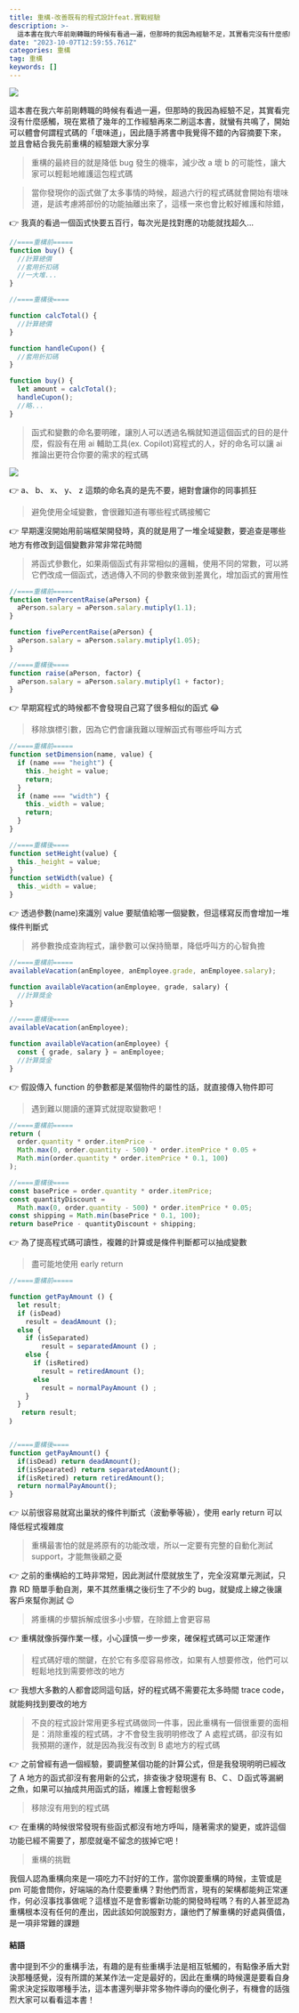 ```yaml
---
title: 重構-改善既有的程式設計feat.實戰經驗
description: >-
  這本書在我六年前剛轉職的時候有看過一遍，但那時的我因為經驗不足，其實看完沒有什麼感觸，現在累積了幾年的工作經驗再來二刷這本書，就蠻有共鳴了，開始可以體會何謂程式碼的「壞味道」，因此隨手將書中我覺得不錯的內容摘要下來，並且會結合我先前重構的經驗跟大家分享
date: "2023-10-07T12:59:55.761Z"
categories: 重構
tag: 重構
keywords: []
---
```


![](/img/1____PwqCRD98ObHT7UIRCyWEA.jpeg)

這本書在我六年前剛轉職的時候有看過一遍，但那時的我因為經驗不足，其實看完沒有什麼感觸，現在累積了幾年的工作經驗再來二刷這本書，就蠻有共鳴了，開始可以體會何謂程式碼的「壞味道」，因此隨手將書中我覺得不錯的內容摘要下來，並且會結合我先前重構的經驗跟大家分享

> 重構的最終目的就是降低 bug 發生的機率，減少改 a 壞 b 的可能性，讓大家可以輕鬆地維護這包程式碼

> 當你發現你的函式做了太多事情的時候，超過六行的程式碼就會開始有壞味道，是該考慮將部份的功能抽離出來了，這樣一來也會比較好維護和除錯，

👉 我真的看過一個函式快要五百行，每次光是找對應的功能就找超久…

```javascript
//====重構前=====
function buy() {
  //計算總價
  //套用折扣碼
  //一大堆...
}

//====重構後====

function calcTotal() {
  //計算總價
}

function handleCupon() {
  //套用折扣碼
}

function buy() {
  let amount = calcTotal();
  handleCupon();
  //略...
}
```

> 函式和變數的命名要明確，讓別人可以透過名稱就知道這個函式的目的是什麼，假設有在用 ai 輔助工具(ex. Copilot)寫程式的人，好的命名可以讓 ai 推論出更符合你要的需求的程式碼

![](/img/1__wXv7nAP70sybfVVd3Z3DXA.png)

👉 a、 b、 x、 y、 z 這類的命名真的是先不要，絕對會讓你的同事抓狂

> 避免使用全域變數，會很難知道有哪些程式碼接觸它

👉 早期還沒開始用前端框架開發時，真的就是用了一堆全域變數，要追查是哪些地方有修改到這個變數非常非常花時間

> 將函式參數化，如果兩個函式有非常相似的邏輯，使用不同的常數，可以將 它們改成一個函式，透過傳入不同的參數來做到差異化，增加函式的實用性

```javascript
//====重構前=====
function tenPercentRaise(aPerson) {
  aPerson.salary = aPerson.salary.mutiply(1.1);
}

function fivePercentRaise(aPerson) {
  aPerson.salary = aPerson.salary.mutiply(1.05);
}

//====重構後====
function raise(aPerson, factor) {
  aPerson.salary = aPerson.salary.mutiply(1 + factor);
}
```

👉 早期寫程式的時候都不會發現自己寫了很多相似的函式 😂

> 移除旗標引數，因為它們會讓我難以理解函式有哪些呼叫方式

```javascript
//====重構前=====
function setDimension(name, value) {
  if (name === "height") {
    this._height = value;
    return;
  }
  if (name === "width") {
    this._width = value;
    return;
  }
}

//====重構後====
function setHeight(value) {
  this._height = value;
}
function setWidth(value) {
  this._width = value;
}
```

👉 透過參數(name)來識別 value 要賦值給哪一個變數，但這樣寫反而會增加一堆條件判斷式

> 將參數換成查詢程式，讓參數可以保持簡單，降低呼叫方的心智負擔

```javascript
//====重構前=====
availableVacation(anEmployee, anEmployee.grade, anEmployee.salary);

function availableVacation(anEmployee, grade, salary) {
  //計算獎金
}

//====重構後====
availableVacation(anEmployee);

function availableVacation(anEmployee) {
  const { grade, salary } = anEmployee;
  //計算獎金
}
```

👉 假設傳入 function 的參數都是某個物件的屬性的話，就直接傳入物件即可

> 遇到難以閱讀的運算式就提取變數吧！

```javascript
//====重構前=====
return (
  order.quantity * order.itemPrice -
  Math.max(0, order.quantity - 500) * order.itemPrice * 0.05 +
  Math.min(order.quantity * order.itemPrice * 0.1, 100)
);

//====重構後====
const basePrice = order.quantity * order.itemPrice;
const quantityDiscount =
  Math.max(0, order.quantity - 500) * order.itemPrice * 0.05;
const shipping = Math.min(basePrice * 0.1, 100);
return basePrice - quantityDiscount + shipping;
```

👉 為了提高程式碼可讀性，複雜的計算或是條件判斷都可以抽成變數

> 盡可能地使用 early return

```javascript
//====重構前=====

function getPayAmount () {
  let result;
  if (isDead)
    result = deadAmount ();
  else {
    if (isSeparated)
        result = separatedAmount () ;
    else {
      if (isRetired)
        result = retiredAmount ();
      else
        result = normalPayAmount () ;
    }
  }
   return result;
｝


//====重構後====
function getPayAmount() {
  if(isDead) return deadAmount();
  if(isSpearated) return separatedAmount();
  if(isRetired) return retiredAmount();
  return normalPayAmount();
}
```

👉 以前很容易就寫出巢狀的條件判斷式（波動拳等級），使用 early return 可以降低程式複雜度

> 重構最害怕的就是將原有的功能改壞，所以一定要有完整的自動化測試 support，才能無後顧之憂

👉 之前的重構給的工時非常短，因此測試什麼就放生了，完全沒寫單元測試，只靠 RD 簡單手動自測，果不其然重構之後衍生了不少的 bug，就變成上線之後讓客戶來幫你測試 😉

> 將重構的步驟拆解成很多小步驟，在除錯上會更容易

👉 重構就像拆彈作業一樣，小心謹慎一步一步來，確保程式碼可以正常運作

> 程式碼好壞的關鍵，在於它有多麼容易修改，如果有人想要修改，他們可以輕鬆地找到需要修改的地方

👉 我想大多數的人都會認同這句話，好的程式碼不需要花太多時間 trace code，就能夠找到要改的地方

> 不良的程式設計常用更多程式碼做同一件事，因此重構有一個很重要的面相是：消除重複的程式碼，才不會發生我明明修改了 A 處程式碼，卻沒有如我預期的運作，就是因為我沒有改到 B 處地方的程式碼

👉 之前曾經有過一個經驗，要調整某個功能的計算公式，但是我發現明明已經改了 A 地方的函式卻沒有套用新的公式，排查後才發現還有 B、Ｃ、Ｄ函式等漏網之魚，如果可以抽成共用函式的話，維護上會輕鬆很多

> 移除沒有用到的程式碼

👉 在重構的時候很常發現有些函式都沒有地方呼叫，隨著需求的變更，或許這個功能已經不需要了，那麼就毫不留念的拔掉它吧！

> 重構的挑戰

我個人認為重構向來是一項吃力不討好的工作，當你說要重構的時候，主管或是 pm 可能會問你，好端端的為什麼要重構？對他們而言，現有的架構都能夠正常運作，何必沒事找事做呢？這樣豈不是會影響新功能的開發時程嗎？有的人甚至認為重構根本沒有任何的產出，因此該如何說服對方，讓他們了解重構的好處與價值，是一項非常難的課題

#### 結語

書中提到不少的重構手法，有趣的是有些重構手法是相互牴觸的，有點像矛盾大對決那種感覺，沒有所謂的某某作法一定是最好的，因此在重構的時候還是要看自身需求決定採取哪種手法，這本書還列舉非常多物件導向的優化例子，有機會的話強烈大家可以看看這本書！
